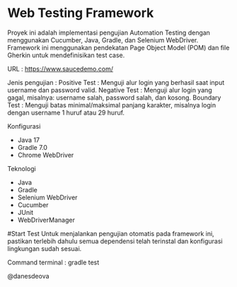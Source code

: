 # Web Testing Framework

Proyek ini adalah implementasi pengujian Automation Testing dengan menggunakan Cucumber, Java, Gradle, dan Selenium WebDriver. Framework ini menggunakan pendekatan Page Object Model (POM) dan file Gherkin untuk mendefinisikan test case.

URL : https://www.saucedemo.com/

Jenis pengujian : 
Positive Test :	Menguji alur login yang berhasil saat input username dan password valid.
Negative Test : Menguji alur login yang gagal, misalnya: username salah, password salah, dan kosong.
Boundary Test :	Menguji batas minimal/maksimal panjang karakter, misalnya login dengan username 1 huruf atau 29 huruf.

Konfigurasi
- Java 17
- Gradle 7.0
- Chrome WebDriver

Teknologi
- Java
- Gradle
- Selenium WebDriver
- Cucumber
- JUnit
- WebDriverManager

#Start Test
Untuk menjalankan pengujian otomatis pada framework ini, pastikan terlebih dahulu semua dependensi telah terinstal dan konfigurasi lingkungan sudah sesuai.

Command terminal : gradle test

@danesdeova
